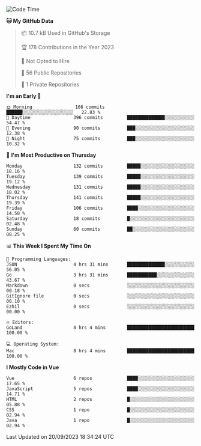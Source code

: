 <!--START_SECTION:waka-->
![Code Time](http://img.shields.io/badge/Code%20Time-884%20hrs%2027%20mins-blue)

**🐱 My GitHub Data** 

> 📦 10.7 kB Used in GitHub's Storage 
 > 
> 🏆 178 Contributions in the Year 2023
 > 
> 🚫 Not Opted to Hire
 > 
> 📜 56 Public Repositories 
 > 
> 🔑 1 Private Repositories 
 > 
**I'm an Early 🐤** 

```text
🌞 Morning                166 commits         ██████░░░░░░░░░░░░░░░░░░░   22.83 % 
🌆 Daytime                396 commits         ██████████████░░░░░░░░░░░   54.47 % 
🌃 Evening                90 commits          ███░░░░░░░░░░░░░░░░░░░░░░   12.38 % 
🌙 Night                  75 commits          ███░░░░░░░░░░░░░░░░░░░░░░   10.32 % 
```
📅 **I'm Most Productive on Thursday** 

```text
Monday                   132 commits         █████░░░░░░░░░░░░░░░░░░░░   18.16 % 
Tuesday                  139 commits         █████░░░░░░░░░░░░░░░░░░░░   19.12 % 
Wednesday                131 commits         █████░░░░░░░░░░░░░░░░░░░░   18.02 % 
Thursday                 141 commits         █████░░░░░░░░░░░░░░░░░░░░   19.39 % 
Friday                   106 commits         ████░░░░░░░░░░░░░░░░░░░░░   14.58 % 
Saturday                 18 commits          █░░░░░░░░░░░░░░░░░░░░░░░░   02.48 % 
Sunday                   60 commits          ██░░░░░░░░░░░░░░░░░░░░░░░   08.25 % 
```


📊 **This Week I Spent My Time On** 

```text
💬 Programming Languages: 
JSON                     4 hrs 31 mins       ██████████████░░░░░░░░░░░   56.05 % 
Go                       3 hrs 31 mins       ███████████░░░░░░░░░░░░░░   43.67 % 
Markdown                 0 secs              ░░░░░░░░░░░░░░░░░░░░░░░░░   00.18 % 
GitIgnore file           0 secs              ░░░░░░░░░░░░░░░░░░░░░░░░░   00.10 % 
Ezhil                    0 secs              ░░░░░░░░░░░░░░░░░░░░░░░░░   00.00 % 

🔥 Editors: 
GoLand                   8 hrs 4 mins        █████████████████████████   100.00 % 

💻 Operating System: 
Mac                      8 hrs 4 mins        █████████████████████████   100.00 % 
```

**I Mostly Code in Vue** 

```text
Vue                      6 repos             ████░░░░░░░░░░░░░░░░░░░░░   17.65 % 
JavaScript               5 repos             ████░░░░░░░░░░░░░░░░░░░░░   14.71 % 
HTML                     2 repos             █░░░░░░░░░░░░░░░░░░░░░░░░   05.88 % 
CSS                      1 repo              █░░░░░░░░░░░░░░░░░░░░░░░░   02.94 % 
Java                     1 repo              █░░░░░░░░░░░░░░░░░░░░░░░░   02.94 % 
```




 Last Updated on 20/09/2023 18:34:24 UTC
<!--END_SECTION:waka-->
